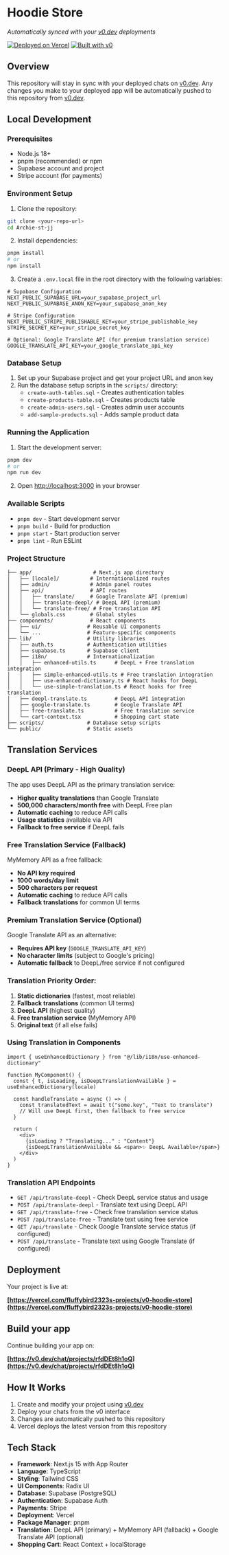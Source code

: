 # Hoodie Store

*Automatically synced with your [v0.dev](https://v0.dev) deployments*

[![Deployed on Vercel](https://img.shields.io/badge/Deployed%20on-Vercel-black?style=for-the-badge&logo=vercel)](https://vercel.com/fluffybird2323s-projects/v0-hoodie-store)
[![Built with v0](https://img.shields.io/badge/Built%20with-v0.dev-black?style=for-the-badge)](https://v0.dev/chat/projects/rfdDEt8h1oQ)

## Overview

This repository will stay in sync with your deployed chats on [v0.dev](https://v0.dev).
Any changes you make to your deployed app will be automatically pushed to this repository from [v0.dev](https://v0.dev).

## Local Development

### Prerequisites

- Node.js 18+ 
- pnpm (recommended) or npm
- Supabase account and project
- Stripe account (for payments)

### Environment Setup

1. Clone the repository:
```bash
git clone <your-repo-url>
cd Archie-st-jj
```

2. Install dependencies:
```bash
pnpm install
# or
npm install
```

3. Create a `.env.local` file in the root directory with the following variables:
```env
# Supabase Configuration
NEXT_PUBLIC_SUPABASE_URL=your_supabase_project_url
NEXT_PUBLIC_SUPABASE_ANON_KEY=your_supabase_anon_key

# Stripe Configuration
NEXT_PUBLIC_STRIPE_PUBLISHABLE_KEY=your_stripe_publishable_key
STRIPE_SECRET_KEY=your_stripe_secret_key

# Optional: Google Translate API (for premium translation service)
GOOGLE_TRANSLATE_API_KEY=your_google_translate_api_key
```

### Database Setup

1. Set up your Supabase project and get your project URL and anon key
2. Run the database setup scripts in the `scripts/` directory:
   - `create-auth-tables.sql` - Creates authentication tables
   - `create-products-table.sql` - Creates products table
   - `create-admin-users.sql` - Creates admin user accounts
   - `add-sample-products.sql` - Adds sample product data

### Running the Application

1. Start the development server:
```bash
pnpm dev
# or
npm run dev
```

2. Open [http://localhost:3000](http://localhost:3000) in your browser

### Available Scripts

- `pnpm dev` - Start development server
- `pnpm build` - Build for production
- `pnpm start` - Start production server
- `pnpm lint` - Run ESLint

### Project Structure

```
├── app/                    # Next.js app directory
│   ├── [locale]/          # Internationalized routes
│   ├── admin/             # Admin panel routes
│   ├── api/               # API routes
│   │   ├── translate/     # Google Translate API (premium)
│   │   ├── translate-deepl/ # DeepL API (premium)
│   │   └── translate-free/ # Free translation API
│   └── globals.css        # Global styles
├── components/            # React components
│   ├── ui/               # Reusable UI components
│   └── ...               # Feature-specific components
├── lib/                  # Utility libraries
│   ├── auth.ts           # Authentication utilities
│   ├── supabase.ts       # Supabase client
│   ├── i18n/             # Internationalization
│   │   ├── enhanced-utils.ts      # DeepL + Free translation integration
│   │   ├── simple-enhanced-utils.ts # Free translation integration
│   │   ├── use-enhanced-dictionary.ts # React hooks for DeepL
│   │   └── use-simple-translation.ts # React hooks for free translation
│   ├── deepl-translate.ts         # DeepL API integration
│   ├── google-translate.ts        # Google Translate API
│   ├── free-translate.ts          # Free translation service
│   └── cart-context.tsx           # Shopping cart state
├── scripts/              # Database setup scripts
└── public/               # Static assets
```

## Translation Services

### DeepL API (Primary - High Quality)
The app uses DeepL API as the primary translation service:
- **Higher quality translations** than Google Translate
- **500,000 characters/month free** with DeepL Free plan
- **Automatic caching** to reduce API calls
- **Usage statistics** available via API
- **Fallback to free service** if DeepL fails

### Free Translation Service (Fallback)
MyMemory API as a free fallback:
- **No API key required**
- **1000 words/day limit**
- **500 characters per request**
- **Automatic caching** to reduce API calls
- **Fallback translations** for common UI terms

### Premium Translation Service (Optional)
Google Translate API as an alternative:
- **Requires API key** (`GOOGLE_TRANSLATE_API_KEY`)
- **No character limits** (subject to Google's pricing)
- **Automatic fallback** to DeepL/free service if not configured

### Translation Priority Order:
1. **Static dictionaries** (fastest, most reliable)
2. **Fallback translations** (common UI terms)
3. **DeepL API** (highest quality)
4. **Free translation service** (MyMemory API)
5. **Original text** (if all else fails)

### Using Translation in Components

```tsx
import { useEnhancedDictionary } from "@/lib/i18n/use-enhanced-dictionary"

function MyComponent() {
  const { t, isLoading, isDeepLTranslationAvailable } = useEnhancedDictionary(locale)
  
  const handleTranslate = async () => {
    const translatedText = await t("some.key", "Text to translate")
    // Will use DeepL first, then fallback to free service
  }
  
  return (
    <div>
      {isLoading ? "Translating..." : "Content"}
      {isDeepLTranslationAvailable && <span>✨ DeepL Available</span>}
    </div>
  )
}
```

### Translation API Endpoints

- `GET /api/translate-deepl` - Check DeepL service status and usage
- `POST /api/translate-deepl` - Translate text using DeepL API
- `GET /api/translate-free` - Check free translation service status
- `POST /api/translate-free` - Translate text using free service
- `GET /api/translate` - Check Google Translate service status (if configured)
- `POST /api/translate` - Translate text using Google Translate (if configured)

## Deployment

Your project is live at:

**[https://vercel.com/fluffybird2323s-projects/v0-hoodie-store](https://vercel.com/fluffybird2323s-projects/v0-hoodie-store)**

## Build your app

Continue building your app on:

**[https://v0.dev/chat/projects/rfdDEt8h1oQ](https://v0.dev/chat/projects/rfdDEt8h1oQ)**

## How It Works

1. Create and modify your project using [v0.dev](https://v0.dev)
2. Deploy your chats from the v0 interface
3. Changes are automatically pushed to this repository
4. Vercel deploys the latest version from this repository

## Tech Stack

- **Framework**: Next.js 15 with App Router
- **Language**: TypeScript
- **Styling**: Tailwind CSS
- **UI Components**: Radix UI
- **Database**: Supabase (PostgreSQL)
- **Authentication**: Supabase Auth
- **Payments**: Stripe
- **Deployment**: Vercel
- **Package Manager**: pnpm
- **Translation**: DeepL API (primary) + MyMemory API (fallback) + Google Translate API (optional)
- **Shopping Cart**: React Context + localStorage
